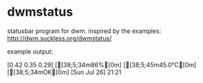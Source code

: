 dwmstatus
==========

statusbar program for dwm. inspired by the examples: http://dwm.suckless.org/dwmstatus/

example output: 

[0.42 0.35 0.29] [[38;5;34m86%[0m] [[38;5;45m45.0°C[0m] [[38;5;34mOK[0m] [Sun Jul 26] 21:21
